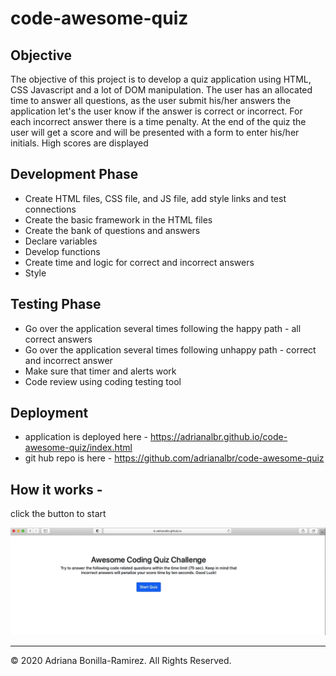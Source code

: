 # code-awesome-quiz

## Objective

The objective of this project is to develop a quiz application using HTML, CSS Javascript and a lot of DOM manipulation.
The user has an allocated time to answer all questions, as the user submit his/her answers the application let's the user know if the answer is correct or incorrect. For each incorrect answer there is a time penalty. At the end of the quiz the user will get a score and will be presented with a form to enter his/her initials. High scores are displayed

## Development Phase
- Create HTML files, CSS file, and JS file, add style links and test connections
- Create the basic framework in the HTML files
- Create the bank of questions and answers
- Declare variables
- Develop functions
- Create time and logic for correct and incorrect answers
- Style

## Testing Phase
- Go over the application several times following the happy path - all correct answers
- Go over the application several times following unhappy path - correct and incorrect answer
- Make sure that timer and alerts work
- Code review using coding testing tool

## Deployment
- application is deployed here - https://adrianalbr.github.io/code-awesome-quiz/index.html
- git hub repo is here - https://github.com/adrianalbr/code-awesome-quiz

## How it works - 

click the button to start

![code-awesome-quiz](images/start.jpeg)




- - -
© 2020 Adriana Bonilla-Ramirez. All Rights Reserved.
